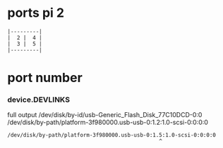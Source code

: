 


# ports pi 2
```
|---------|
|  2 |  4 |
|  3 |  5 |
|---------|
```


# port number

### device.DEVLINKS

full output
/dev/disk/by-id/usb-Generic_Flash_Disk_77C10DCD-0:0 /dev/disk/by-path/platform-3f980000.usb-usb-0:1.2:1.0-scsi-0:0:0:0



``` 
/dev/disk/by-path/platform-3f980000.usb-usb-0:1.5:1.0-scsi-0:0:0:0
                                                ^
```

